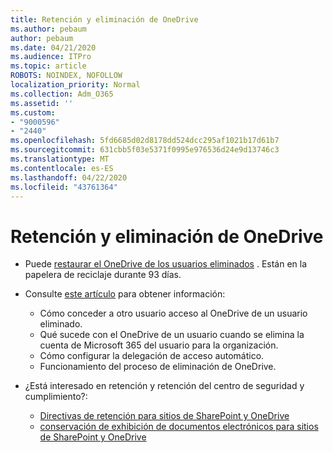 ```yaml
---
title: Retención y eliminación de OneDrive
ms.author: pebaum
author: pebaum
ms.date: 04/21/2020
ms.audience: ITPro
ms.topic: article
ROBOTS: NOINDEX, NOFOLLOW
localization_priority: Normal
ms.collection: Adm_O365
ms.assetid: ''
ms.custom:
- "9000596"
- "2440"
ms.openlocfilehash: 5fd6685d02d8178dd524dcc295af1021b17d61b7
ms.sourcegitcommit: 631cbb5f03e5371f0995e976536d24e9d13746c3
ms.translationtype: MT
ms.contentlocale: es-ES
ms.lasthandoff: 04/22/2020
ms.locfileid: "43761364"
---
```

# <a name="onedrive-retention-and-deletion"></a>Retención y eliminación de OneDrive

- Puede [restaurar el OneDrive de los usuarios eliminados](https://docs.microsoft.com/onedrive/restore-deleted-onedrive) . Están en la papelera de reciclaje durante 93 días. 

- Consulte [este artículo](https://docs.microsoft.com/onedrive/restore-deleted-onedrive) para obtener información:
    - Cómo conceder a otro usuario acceso al OneDrive de un usuario eliminado.
    - Qué sucede con el OneDrive de un usuario cuando se elimina la cuenta de Microsoft 365 del usuario para la organización.
    - Cómo configurar la delegación de acceso automático.
    - Funcionamiento del proceso de eliminación de OneDrive.

- ¿Está interesado en retención y retención del centro de seguridad y cumplimiento?:
    - [Directivas de retención para sitios de SharePoint y OneDrive](https://docs.microsoft.com/office365/securitycompliance/retention-policies?redirectSourcePath=%252farticle%252f5e377752-700d-4870-9b6d-12bfc12d2423#content-in-onedrive-accounts-and-sharepoint-sites)
    - [conservación de exhibición de documentos electrónicos para sitios de SharePoint y OneDrive](https://docs.microsoft.com/office365/securitycompliance/ediscovery-cases#step-4-place-content-locations-on-hold)



